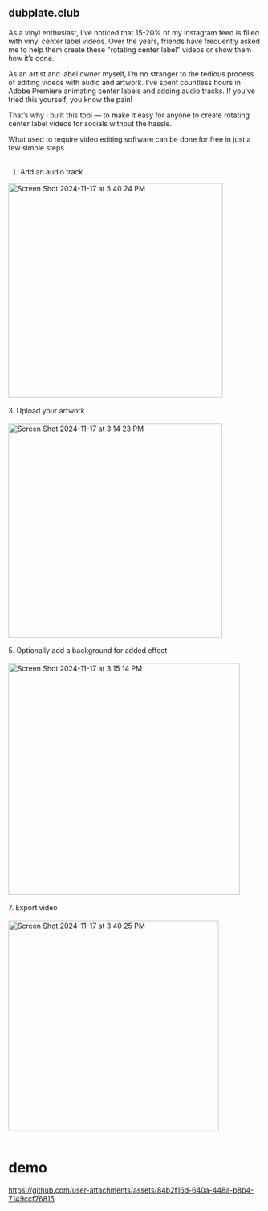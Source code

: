 ## dubplate.club

As a vinyl enthusiast, I’ve noticed that 15-20% of my Instagram feed is filled with vinyl center label videos. Over the years, friends have frequently asked me to help them create these "rotating center label" videos or show them how it’s done.

As an artist and label owner myself, I’m no stranger to the tedious process of editing videos with audio and artwork. I’ve spent countless hours in Adobe Premiere animating center labels and adding audio tracks. If you’ve tried this yourself, you know the pain!

That’s why I built this tool — to make it easy for anyone to create rotating center label videos for socials without the hassle.

What used to require video editing software can be done for free in just a few simple steps. <br><br>

1. Add an audio track<br>
<img width="427" alt="Screen Shot 2024-11-17 at 5 40 24 PM" src="https://github.com/user-attachments/assets/dc1874ed-0a4b-4f99-a987-66ae7bb5cf2a">
<br><br>
3. Upload your artwork<br><br>
<img width="426" alt="Screen Shot 2024-11-17 at 3 14 23 PM" src="https://github.com/user-attachments/assets/e39ec9d5-ce6c-410c-886d-e47a6894f530">
<br><br>
5. Optionally add a background for added effect<br><br>
<img width="461" alt="Screen Shot 2024-11-17 at 3 15 14 PM" src="https://github.com/user-attachments/assets/858411be-6481-4b6b-8d3a-db8209e52380">
<br><br>
7. Export video <br><br>
<img width="419" alt="Screen Shot 2024-11-17 at 3 40 25 PM" src="https://github.com/user-attachments/assets/b805060e-c1c8-4d2f-ae2f-5f83b8f28a3a">
<br><br>

# demo
https://github.com/user-attachments/assets/84b2f16d-640a-448a-b8b4-7149ccf76815



